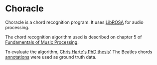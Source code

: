 # Choracle
Choracle is a chord recognition program. It uses [LibROSA](https://github.com/librosa/librosa) for audio processing.

The chord recognition algorithm used is described on chapter 5 of [Fundamentals of Music Processing](http://www.springer.com/us/book/9783319219448).

To evaluate the algorithm, [Chris Harte's PhD thesis'](https://code.soundsoftware.ac.uk/attachments/download/330/chris_harte_phd_thesis.pdf) The Beatles chords [annotations](http://isophonics.net/content/reference-annotations-beatles) were used as ground truth data.
